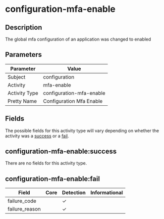 configuration-mfa-enable
========================

Description
-----------
The global mfa configuration of an application was changed to enabled

Parameters
----------
| Parameter     | Value                    |
| ------------- | ------------------------ |
| Subject       | configuration            |
| Activity      | mfa-enable               |
| Activity Type | configuration-mfa-enable |
| Pretty Name   | Configuration Mfa Enable |


Fields
------

The possible fields for this activity type will vary depending on whether the activity was a [success](#configuration-mfa-enablesuccess) or a [fail](#configuration-mfa-enablefail).


configuration-mfa-enable:success
--------------------------------

There are no fields for this activity type.


configuration-mfa-enable:fail
-----------------------------

| Field          | Core | Detection | Informational |
| -------------- | ---- | --------- | ------------- |
| failure_code   |      | &#10003;  |               |
| failure_reason |      | &#10003;  |               |